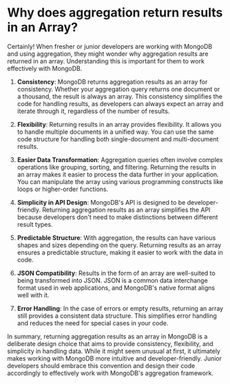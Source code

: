# Why does aggregation return results in an Array?

Certainly! When fresher or junior developers are working with MongoDB and using aggregation, they might wonder why aggregation results are returned in an array. Understanding this is important for them to work effectively with MongoDB. 

1. **Consistency**: MongoDB returns aggregation results as an array for consistency. Whether your aggregation query returns one document or a thousand, the result is always an array. This consistency simplifies the code for handling results, as developers can always expect an array and iterate through it, regardless of the number of results.

2. **Flexibility**: Returning results in an array provides flexibility. It allows you to handle multiple documents in a unified way. You can use the same code structure for handling both single-document and multi-document results.

3. **Easier Data Transformation**: Aggregation queries often involve complex operations like grouping, sorting, and filtering. Returning the results in an array makes it easier to process the data further in your application. You can manipulate the array using various programming constructs like loops or higher-order functions.

4. **Simplicity in API Design**: MongoDB's API is designed to be developer-friendly. Returning aggregation results as an array simplifies the API because developers don't need to make distinctions between different result types.

5. **Predictable Structure**: With aggregation, the results can have various shapes and sizes depending on the query. Returning results as an array ensures a predictable structure, making it easier to work with the data in code.

6. **JSON Compatibility**: Results in the form of an array are well-suited to being transformed into JSON. JSON is a common data interchange format used in web applications, and MongoDB's native format aligns well with it.

7. **Error Handling**: In the case of errors or empty results, returning an array still provides a consistent data structure. This simplifies error handling and reduces the need for special cases in your code.

In summary, returning aggregation results as an array in MongoDB is a deliberate design choice that aims to provide consistency, flexibility, and simplicity in handling data. While it might seem unusual at first, it ultimately makes working with MongoDB more intuitive and developer-friendly. Junior developers should embrace this convention and design their code accordingly to effectively work with MongoDB's aggregation framework.
